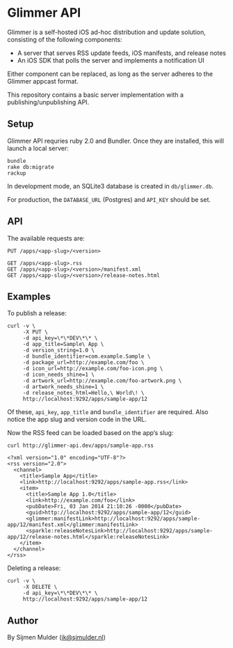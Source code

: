 Glimmer API
===========

Glimmer is a self-hosted iOS ad-hoc distribution and update solution, consisting of the following components:

 * A server that serves RSS update feeds, iOS manifests, and release notes
 * An iOS SDK that polls the server and implements a notification UI

Either component can be replaced, as long as the server adheres to the Glimmer appcast format.

This repository contains a basic server implementation with a publishing/unpublishing API.

Setup
-----

Glimmer API requries ruby 2.0 and Bundler. Once they are installed, this will launch a local server:

    bundle
    rake db:migrate
    rackup

In development mode, an SQLite3 database is created in `db/glimmer.db`.

For production, the `DATABASE_URL` (Postgres) and `API_KEY` should be set.

API
---

The available requests are:

    PUT /apps/<app-slug>/<version>

    GET /apps/<app-slug>.rss
    GET /apps/<app-slug>/<version>/manifest.xml
    GET /apps/<app-slug>/<version>/release-notes.html

Examples
--------

To publish a release:

    curl -v \
         -X PUT \
         -d api_key=\*\*DEV\*\* \
         -d app_title=Sample\ App \
         -d version_string=1.0 \
         -d bundle_identifier=com.example.Sample \
         -d package_url=http://example.com/foo \
         -d icon_url=http://example.com/foo-icon.png \
         -d icon_needs_shine=1 \
         -d artwork_url=http://example.com/foo-artwork.png \
         -d artwork_needs_shine=1 \
         -d release_notes_html=Hello,\ World\! \
         http://localhost:9292/apps/sample-app/12    

Of these, `api_key`, `app_title` and `bundle_identifier` are required. Also notice the app slug and version code in the URL.

Now the RSS feed can be loaded based on the app‘s slug:

    curl http://glimmer-api.dev/apps/sample-app.rss

    <?xml version="1.0" encoding="UTF-8"?>
    <rss version="2.0">
      <channel>
        <title>Sample App</title>
        <link>http://localhost:9292/apps/sample-app.rss</link>
        <item>
          <title>Sample App 1.0</title>
          <link>http://example.com/foo</link>
          <pubDate>Fri, 03 Jan 2014 21:10:26 -0000</pubDate>
          <guid>http://localhost:9292/apps/sample-app/12</guid>
          <glimmer:manifestLink>http://localhost:9292/apps/sample-app/12/manifest.xml</glimmer:manifestLink>
          <sparkle:releaseNotesLink>http://localhost:9292/apps/sample-app/12/release-notes.html</sparkle:releaseNotesLink>
        </item>
      </channel>
    </rss>

Deleting a release:

    curl -v \
         -X DELETE \
         -d api_key=\*\*DEV\*\* \
         http://localhost:9292/apps/sample-app/12

Author
------

By Sijmen Mulder (ik@sjmulder.nl)
